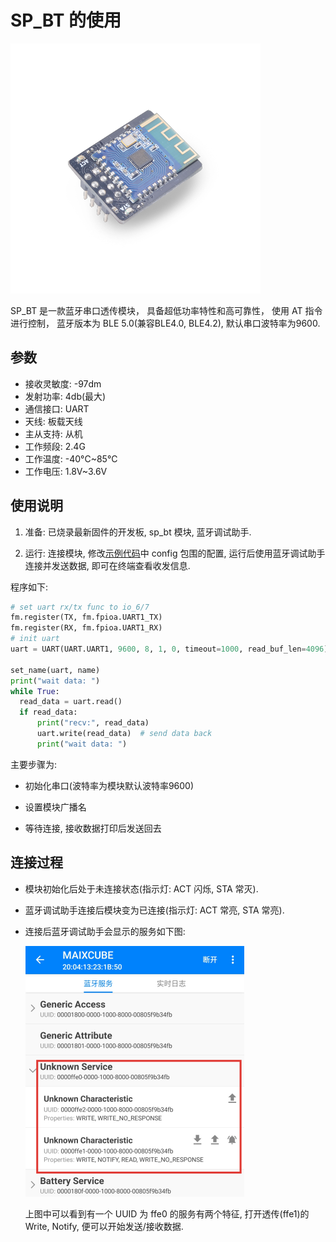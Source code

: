SP_BT 的使用
====

<img src="../../../assets/hardware/module_spmod/sp_bt.png"/>

SP_BT 是一款蓝牙串口透传模块， 具备超低功率特性和高可靠性， 使用 AT 指令进行控制， 蓝牙版本为 BLE 5.0(兼容BLE4.0, BLE4.2), 默认串口波特率为9600.

## 参数

* 接收灵敏度: -97dm
* 发射功率: 4db(最大)
* 通信接口: UART
* 天线: 板载天线
* 主从支持: 从机
* 工作频段: 2.4G
* 工作温度: -40°C~85°C
* 工作电压: 1.8V~3.6V

## 使用说明

1. 准备: 已烧录最新固件的开发板, sp_bt 模块, 蓝牙调试助手.

2. 运行: 连接模块, 修改[示例代码](https://github.com/sipeed/MaixPy_scripts/tree/master/modules/spmod/sp_bt)中 config 包围的配置, 运行后使用蓝牙调试助手连接并发送数据, 即可在终端查看收发信息.

程序如下:

```python
# set uart rx/tx func to io_6/7
fm.register(TX, fm.fpioa.UART1_TX)
fm.register(RX, fm.fpioa.UART1_RX)
# init uart
uart = UART(UART.UART1, 9600, 8, 1, 0, timeout=1000, read_buf_len=4096)

set_name(uart, name)
print("wait data: ")
while True:
  read_data = uart.read()
  if read_data:
      print("recv:", read_data)
      uart.write(read_data)  # send data back
      print("wait data: ")
```

主要步骤为:

* 初始化串口(波特率为模块默认波特率9600)

* 设置模块广播名

* 等待连接, 接收数据打印后发送回去

## 连接过程

* 模块初始化后处于未连接状态(指示灯: ACT 闪烁, STA 常灭).
  
* 蓝牙调试助手连接后模块变为已连接(指示灯: ACT 常亮, STA 常亮).
  
* 连接后蓝牙调试助手会显示的服务如下图:
  
  <img src="../../../assets/hardware/module_spmod/sp_bt_screenshot.png" alt="bt_server"/>
  
  上图中可以看到有一个 UUID 为 ffe0 的服务有两个特征, 打开透传(ffe1)的 Write, Notify, 便可以开始发送/接收数据.
